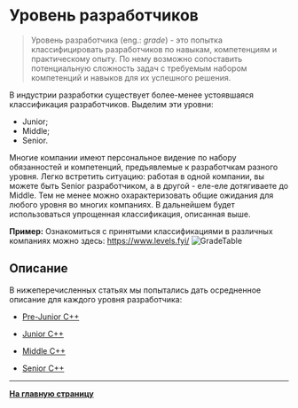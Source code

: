 # Уровень разработчиков

> Уровень разработчика (eng.: *grade*) - это попытка классифицировать разработчиков по навыкам, компетенциям и практическому опыту. По нему возможно сопоставить потенциальную сложность задач с требуемым набором компетенций и навыков для их успешного решения.

В индустрии разработки существует более-менее устоявшаяся классификация разработчиков. Выделим эти уровни:
- Junior;
- Middle;
- Senior.

Многие компании имеют персональное видение по набору обязанностей и компетенций, предъявлемые к разработчкам разного уровня. Легко встретить ситуацию: работая в одной компании, вы можете быть Senior разработчиком, а в другой - еле-еле дотягиваете до Middle. Тем не менее можно охарактеризовать общие ожидания для любого уровня во многих компаниях. В дальнейшем будет использоваться упрощенная классификация, описанная выше.
 
**Пример:** Ознакомиться с принятыми классификациями в различных компаниях можно здесь: https://www.levels.fyi/
![](https://github.com/Salmer/CppDeveloperRoadmap/blob/main/Grades/Source/GradeTable.PNG?raw=true "GradeTable")


## Описание

В нижеперечисленных статьях мы попытались дать осредненное описание для каждого уровня разработчика:

- [Pre-Junior C++](PreJunior.md)

- [Junior C++](Junior.md)

- [Middle C++](Middle.md)

- [Senior C++](Senior.md)

---

[**На главную страницу**](../README.md)

